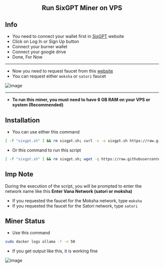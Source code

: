 <h2 align=center>Run SixGPT Miner on VPS</h2>

## Info
- You need to connect your wallet first in [SixGPT](https://sixgpt.xyz) website
- Click on Log In or Sign Up button 
- Connect your burner wallet
- Connect your google drive
- Done, For Now
---
- Now you need to request faucet from this [website](https://faucet.vana.org/)
- You can request either `moksha` or `satori` faucet

![image](https://github.com/user-attachments/assets/b62be5b0-7f8e-40dd-8941-1b95665126d9)

---
- **To run this miner, you must need to have 6 GB RAM on your VPS or system (Recommended)**

## Installation
- You can use either this command
```bash
[ -f "sixgpt.sh" ] && rm sixgpt.sh; curl -s -o sixgpt.sh https://raw.githubusercontent.com/zunxbt/sixgpt/main/sixgpt.sh && chmod +x sixgpt.sh && ./sixgpt.sh
```
- Or this command to run this script
```bash
[ -f "sixgpt.sh" ] && rm sixgpt.sh; wget -q https://raw.githubusercontent.com/zunxbt/sixgpt/main/sixgpt.sh && chmod +x sixgpt.sh && ./sixgpt.sh
```

## Imp Note
During the execution of the script, you will be prompted to enter the network name like this **Enter Vana Network (satori or moksha)**

- If you requested the faucet for the Moksha network, type `moksha`
- If you requested the faucet for the Satori network, type `satori`

## Miner Status
- Use this command
```bash
sudo docker logs ollama -f -n 50
```
- If you get output like this, it is working fine

![image](https://github.com/user-attachments/assets/c380d037-4750-452c-a882-86a23dd32cc6)
